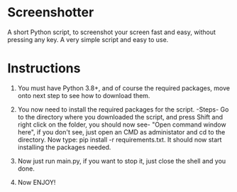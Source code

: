 # Screenshotter
A short Python script, to screenshot your screen fast and easy, without pressing any key.
A very simple script and easy to use.

# Instructions
1) You must have Python 3.8+, and of course the required packages, move onto next step to see how to download them.

2) You now need to install the required packages for the script. 
-Steps-
Go to the directory where you downloaded the script, and press Shift and right click on the folder, you should now see-
"Open command window here", if you don't see, just open an CMD as administator and cd to the directory.
Now type: pip install -r requirements.txt. It should now start installing the packages needed.
  
3) Now just run main.py, if you want to stop it, just close the shell and you done.

4) Now ENJOY!
